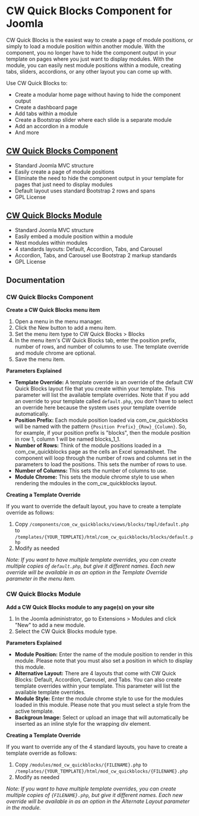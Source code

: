 # CW Quick Blocks Component for Joomla

CW Quick Blocks is the easiest way to create a page of module positions, or simply to load a module position within another module. With the component, you no longer have to hide the component output in your template on pages where you just want to display modules. With the module, you can easily nest module positions within a module, creating tabs, sliders, accordions, or any other layout you can come up with.

Use CW Quick Blocks to:

* Create a modular home page without having to hide the component output
* Create a dashboard page
* Add tabs within a module
* Create a Bootstrap slider where each slide is a separate module
* Add an accordion in a module
* And more

## [CW Quick Blocks Component](https://github.com/corywebbmedia/com_cw_quickblocks)

* Standard Joomla MVC structure
* Easily create a page of module positions
* Eliminate the need to hide the component output in your template for pages that just need to display modules
* Default layout uses standard Bootstrap 2 rows and spans
* GPL License

## [CW Quick Blocks Module](https://github.com/corywebbmedia/mod_cw_quickblocks)

* Standard Joomla MVC structure
* Easily embed a module position within a module
* Nest modules within modules
* 4 standards layouts: Default, Accordion, Tabs, and Carousel
* Accordion, Tabs, and Carousel use Bootstrap 2 markup standards
* GPL License

## Documentation

### CW Quick Blocks Component

**Create a CW Quick Blocks menu item**

1. Open a menu in the menu manager.
2. Click the New button to add a menu item.
3. Set the menu item type to CW Quick Blocks > Blocks
4. In the menu item's CW Quick Blocks tab, enter the position prefix, number of rows, and number of columns to use. The template override and module chrome are optional.
5. Save the menu item.

**Parameters Explained**

* **Template Override:** A template override is an override of the default CW Quick Blocks layout file that you create within your template. This parameter will list the available template overrides. Note that if you add an override to your template called `default.php`, you don't have to select an override here because the system uses your template override automatically.
* **Position Prefix:** Each module position loaded via com_cw_quickblocks will be named with the pattern `{Position Prefix}_{Row}_{Column}`. So, for example, if your position prefix is "blocks", then the module position in row 1, column 1 will be named blocks_1_1.
* **Number of Rows:** Think of the module positions loaded in a com_cw_quickblocks page as the cells an Excel spreadsheet. The component will loop through the number of rows and columns set in the parameters to load the positions. This sets the number of rows to use.
* **Number of Columns:** This sets the number of columns to use.
* **Module Chrome:** This sets the module chrome style to use when rendering the mdoules in the com_cw_quickblocks layout.

**Creating a Template Override**

If you want to override the default layout, you have to create a template override as follows:

1. Copy `/components/com_cw_quickblocks/views/blocks/tmpl/default.php` to `/templates/{YOUR_TEMPLATE}/html/com_cw_quickblocks/blocks/default.php`
2. Modify as needed

_Note: If you want to have multiple template overrides, you can create multiple copies of `default.php`, but give it different names. Each new override will be available in as an option in the Template Override parameter in the menu item._

### CW Quick Blocks Module

**Add a CW Quick Blocks module to any page(s) on your site**

1. In the Joomla administrator, go to Extensions > Modules and click "New" to add a new module.
2. Select the CW Quick Blocks module type.

**Parameters Explained**

* **Module Position:** Enter the name of the module position to render in this module. Please note that you must also set a position in which to display this module.
* **Alternative Layout:** There are 4 layouts that come with CW Quick Blocks: Default, Accordion, Carousel, and Tabs. You can also create template overrides within your template. This parameter will list the available template overrides.
* **Module Style:** Enter the module chrome style to use for the modules loaded in this module. Please note that you must select a style from the active template.
* **Backgroun Image:** Select or upload an image that will automatically be inserted as an inline style for the wrapping div element.

**Creating a Template Override**

If you want to override any of the 4 standard layouts, you have to create a template override as follows:

1. Copy `/modules/mod_cw_quickblocks/{FILENAME}.php` to `/templates/{YOUR_TEMPLATE}/html/mod_cw_quickblocks/{FILENAME}.php`
2. Modify as needed

_Note: If you want to have multiple template overrides, you can create multiple copies of `{FILENAME}.php`, but give it different names. Each new override will be available in as an option in the Alternate Layout parameter in the module._
